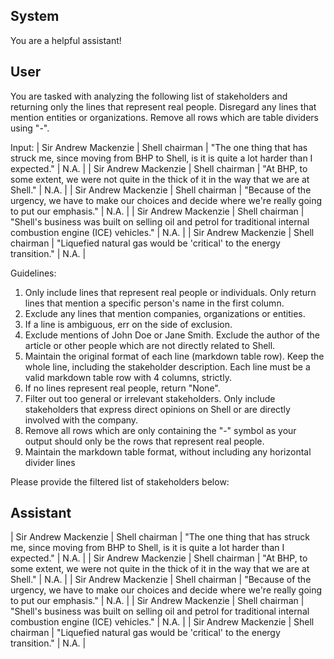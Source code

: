 ## System

You are a helpful assistant!

## User


You are tasked with analyzing the following list of stakeholders and returning only the lines that represent real people. Disregard any lines that mention entities or organizations. Remove all rows which are table dividers using "-".

Input:
| Sir Andrew Mackenzie | Shell chairman | "The one thing that has struck me, since moving from BHP to Shell, is it is quite a lot harder than I expected." | N.A. |
| Sir Andrew Mackenzie | Shell chairman | "At BHP, to some extent, we were not quite in the thick of it in the way that we are at Shell." | N.A. |
| Sir Andrew Mackenzie | Shell chairman | "Because of the urgency, we have to make our choices and decide where we're really going to put our emphasis." | N.A. |
| Sir Andrew Mackenzie | Shell chairman | "Shell's business was built on selling oil and petrol for traditional internal combustion engine (ICE) vehicles." | N.A. |
| Sir Andrew Mackenzie | Shell chairman | "Liquefied natural gas would be 'critical' to the energy transition." | N.A. |

Guidelines:
1. Only include lines that represent real people or individuals. Only return lines that mention a specific person's name in the first column.
2. Exclude any lines that mention companies, organizations or entities.
3. If a line is ambiguous, err on the side of exclusion.
4. Exclude mentions of John Doe or Jane Smith. Exclude the author of the article or other people which are not directly related to Shell.
5. Maintain the original format of each line (markdown table row). Keep the whole line, including the stakeholder description. Each line must be a valid markdown table row with 4 columns, strictly.
6. If no lines represent real people, return "None".
7. Filter out too general or irrelevant stakeholders. Only include stakeholders that express direct opinions on Shell or are directly involved with the company.
8. Remove all rows which are only containing the "-" symbol as your output should only be the rows that represent real people.
9. Maintain the markdown table format, without including any horizontal divider lines

Please provide the filtered list of stakeholders below:
        

## Assistant

| Sir Andrew Mackenzie | Shell chairman | "The one thing that has struck me, since moving from BHP to Shell, is it is quite a lot harder than I expected." | N.A. |
| Sir Andrew Mackenzie | Shell chairman | "At BHP, to some extent, we were not quite in the thick of it in the way that we are at Shell." | N.A. |
| Sir Andrew Mackenzie | Shell chairman | "Because of the urgency, we have to make our choices and decide where we're really going to put our emphasis." | N.A. |
| Sir Andrew Mackenzie | Shell chairman | "Shell's business was built on selling oil and petrol for traditional internal combustion engine (ICE) vehicles." | N.A. |
| Sir Andrew Mackenzie | Shell chairman | "Liquefied natural gas would be 'critical' to the energy transition." | N.A. |

